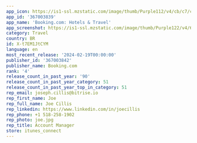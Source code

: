 ```yaml
---
app_icon: https://is1-ssl.mzstatic.com/image/thumb/Purple112/v4/cb/c7/c9/cbc7c961-84b9-0929-fe50-229936c97d94/AppIcon-0-0-1x_U007emarketing-0-7-0-0-85-220.jpeg/1024x1024bb.png
app_id: '367003839'
app_name: 'Booking.com: Hotels & Travel'
app_screenshot: https://is1-ssl.mzstatic.com/image/thumb/Purple122/v4/6e/4e/f3/6e4ef306-cf88-d791-db66-df370a87061a/fe6405f5-c153-489d-907a-32bb3c30e497_ASO-48_StoreScreens_iPhone12_Screen1_US.jpg/1242x2688bb.png
category: Travel
country: BR
id: X-t7EM1JtCYM
language: en
most_recent_release: '2024-02-19T00:00:00'
publisher_id: '367003842'
publisher_name: Booking.com
rank: '4'
release_count_in_past_year: '90'
release_count_in_past_year_category: 51
release_count_in_past_year_top_in_category: 51
rep_email: joseph.cillis@bitrise.io
rep_first_name: Joe
rep_full_name: Joe Cillis
rep_linkedin: https://www.linkedin.com/in/joecillis
rep_phone: +1 518-258-1902
rep_photo: joe.jpg
rep_title: Account Manager
store: itunes_connect
---
```

